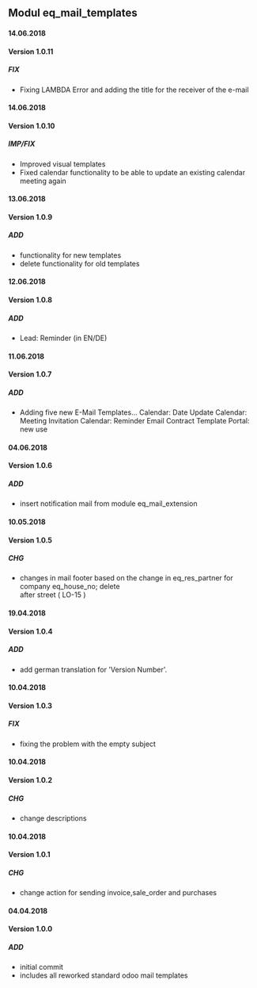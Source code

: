 ## Modul eq_mail_templates

#### 14.06.2018
#### Version 1.0.11
#####  FIX
- Fixing LAMBDA Error and adding the title for the receiver of the e-mail

#### 14.06.2018
#### Version 1.0.10
#####  IMP/FIX
- Improved visual templates
- Fixed calendar functionality to be able to update an existing calendar meeting again 

#### 13.06.2018
#### Version 1.0.9
#####  ADD
- functionality for new templates
- delete functionality for old templates

#### 12.06.2018
#### Version 1.0.8
#####  ADD
- Lead: Reminder (in EN/DE)

#### 11.06.2018
#### Version 1.0.7
#####  ADD
- Adding five new E-Mail Templates...
Calendar: Date Update
Calendar: Meeting Invitation
Calendar: Reminder
Email Contract Template
Portal: new use

#### 04.06.2018
#### Version 1.0.6
#####  ADD
- insert notification mail from module eq_mail_extension

#### 10.05.2018
#### Version 1.0.5
#####  CHG
- changes in mail footer based on the change in eq_res_partner for company eq_house_no; delete <br> after street ( LO-15 )

#### 19.04.2018
#### Version 1.0.4
##### ADD
- add german translation for 'Version Number'.

#### 10.04.2018
#### Version 1.0.3
##### FIX
- fixing the problem with the empty subject

#### 10.04.2018
#### Version 1.0.2
##### CHG
- change descriptions

#### 10.04.2018
#### Version 1.0.1
##### CHG
- change action for sending invoice,sale_order and purchases

#### 04.04.2018
#### Version 1.0.0
##### ADD
- initial commit
- includes all reworked standard odoo mail templates
